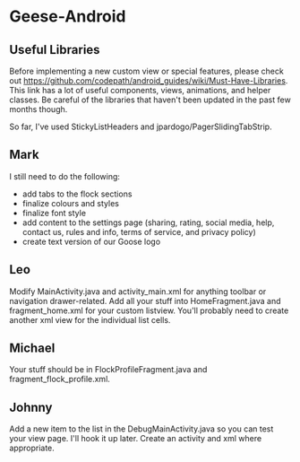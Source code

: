 # Geese-Android

Useful Libraries
-----------------
Before implementing a new custom view or special features, please check out https://github.com/codepath/android_guides/wiki/Must-Have-Libraries. This link has a lot of useful components, views, animations, and helper classes. Be careful of the libraries that haven't been updated in the past few months though.

So far, I've used StickyListHeaders and jpardogo/PagerSlidingTabStrip.

Mark
------
I still need to do the following:
* add tabs to the flock sections 
* finalize colours and styles
* finalize font style
* add content to the settings page (sharing, rating, social media, help, contact us, rules and info, terms of service, and privacy policy)
* create text version of our Goose logo

Leo
-------
Modify MainActivity.java and activity_main.xml for anything toolbar or navigation drawer-related. Add all your stuff into HomeFragment.java and fragment_home.xml for your custom listview. You'll probably need to create another xml view for the individual list cells. 

Michael
--------
Your stuff should be in FlockProfileFragment.java and fragment_flock_profile.xml. 

Johnny
-------
Add a new item to the list in the DebugMainActivity.java so you can test your view page. I'll hook it up later. Create an activity and xml where appropriate. 
